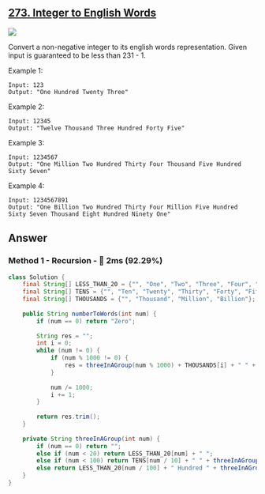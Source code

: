 ## [273. Integer to English Words](https://leetcode.com/problems/integer-to-english-words/)

![](https://github.com/weltond/DataStructure/blob/master/hard.PNG)

Convert a non-negative integer to its english words representation. Given input is guaranteed to be less than 231 - 1.

Example 1:

```
Input: 123
Output: "One Hundred Twenty Three"
```

Example 2:

```
Input: 12345
Output: "Twelve Thousand Three Hundred Forty Five"
```

Example 3:

```
Input: 1234567
Output: "One Million Two Hundred Thirty Four Thousand Five Hundred Sixty Seven"
```

Example 4:

```
Input: 1234567891
Output: "One Billion Two Hundred Thirty Four Million Five Hundred Sixty Seven Thousand Eight Hundred Ninety One"
```

## Answer
### Method 1 - Recursion - :rocket: 2ms (92.29%)

```java
class Solution {
    final String[] LESS_THAN_20 = {"", "One", "Two", "Three", "Four", "Five", "Six", "Seven", "Eight", "Nine", "Ten", "Eleven", "Twelve", "Thirteen", "Fourteen", "Fifteen", "Sixteen", "Seventeen", "Eighteen", "Nineteen"};
    final String[] TENS = {"", "Ten", "Twenty", "Thirty", "Forty", "Fifty", "Sixty", "Seventy", "Eighty", "Ninety"};
    final String[] THOUSANDS = {"", "Thousand", "Million", "Billion"};
    
    public String numberToWords(int num) {
        if (num == 0) return "Zero";
        
        String res = "";
        int i = 0;
        while (num != 0) {
            if (num % 1000 != 0) {
                res = threeInAGroup(num % 1000) + THOUSANDS[i] + " " + res;   
            }
            
            num /= 1000;
            i += 1;
        }
        
        return res.trim();
    }
    
    private String threeInAGroup(int num) {
        if (num == 0) return "";
        else if (num < 20) return LESS_THAN_20[num] + " ";
        else if (num < 100) return TENS[num / 10] + " " + threeInAGroup(num % 10);
        else return LESS_THAN_20[num / 100] + " Hundred " + threeInAGroup(num % 100);
    }
}
```
